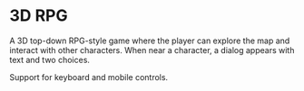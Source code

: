 # 3D RPG

A 3D top-down RPG-style game where the player can explore the map and interact with other characters. When near a character, a dialog appears with text and two choices.

Support for keyboard and mobile controls.
